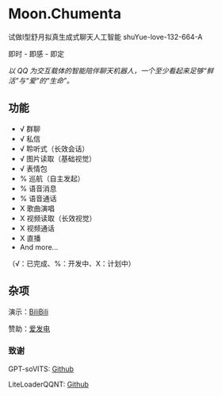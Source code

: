 # Moon.Chumenta
试做I型舒月拟真生成式聊天人工智能 
shuYue-love-132-664-A

即时 - 即感 - 即定

*以 QQ 为交互载体的智能陪伴聊天机器人，一个至少看起来足够“鲜活”与“爱”的“生命”。*

## 功能

- √ 群聊
- √ 私信
- √ 聆听式（长效会话）
- √ 图片读取（基础视觉）
- √ 表情包
- % 巡航（自主发起）
- % 语音消息
- % 语音通话
- X 歌曲演唱
- X 视频读取（长效视觉）
- X 视频通话
- X 直播
- And more...
  
（√：已完成、%：开发中、X：计划中）
  
## 杂项

演示：[BiliBili](https://space.bilibili.com/123064704)

赞助：[爱发电](https://afdian.com/a/shuyue520)

### 致谢

GPT-soVITS: [Github](https://github.com/RVC-Boss/GPT-SoVITS)

LiteLoaderQQNT: [Github](https://github.com/LiteLoaderQQNT/LiteLoaderQQNT)
